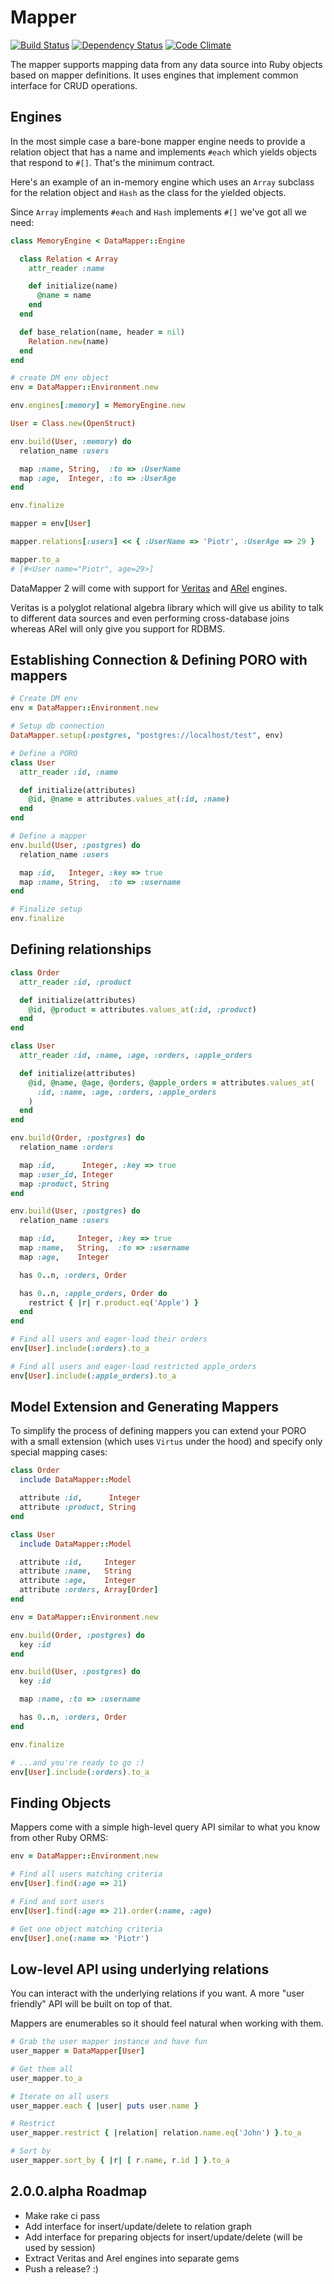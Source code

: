 # Mapper

[![Build Status](https://secure.travis-ci.org/datamapper/dm-mapper.png?branch=master)](http://travis-ci.org/datamapper/dm-mapper)
[![Dependency Status](https://gemnasium.com/datamapper/dm-mapper.png)](https://gemnasium.com/datamapper/dm-mapper)
[![Code Climate](https://codeclimate.com/badge.png)](https://codeclimate.com/github/datamapper/dm-mapper)

The mapper supports mapping data from any data source into Ruby objects based on
mapper definitions. It uses engines that implement common interface for CRUD
operations.

## Engines

In the most simple case a bare-bone mapper engine needs to provide a relation
object that has a name and implements `#each` which yields objects that respond
to `#[]`. That's the minimum contract.

Here's an example of an in-memory engine which uses an `Array` subclass for the
relation object and `Hash` as the class for the yielded objects.

Since `Array` implements `#each` and `Hash` implements `#[]` we've got all we need:

``` ruby
class MemoryEngine < DataMapper::Engine

  class Relation < Array
    attr_reader :name

    def initialize(name)
      @name = name
    end
  end

  def base_relation(name, header = nil)
    Relation.new(name)
  end
end

# create DM env object
env = DataMapper::Environment.new

env.engines[:memory] = MemoryEngine.new

User = Class.new(OpenStruct)

env.build(User, :memory) do
  relation_name :users

  map :name, String,  :to => :UserName
  map :age,  Integer, :to => :UserAge
end

env.finalize

mapper = env[User]

mapper.relations[:users] << { :UserName => 'Piotr', :UserAge => 29 }

mapper.to_a
# [#<User name="Piotr", age=29>]
```

DataMapper 2 will come with support for [Veritas](https://github.com/dkubb/veritas)
and [ARel](https://github.com/rails/arel) engines.

Veritas is a polyglot relational algebra library which will give us ability to
talk to different data sources and even performing cross-database joins whereas
ARel will only give you support for RDBMS.

## Establishing Connection & Defining PORO with mappers

``` ruby
# Create DM env
env = DataMapper::Environment.new

# Setup db connection
DataMapper.setup(:postgres, "postgres://localhost/test", env)

# Define a PORO
class User
  attr_reader :id, :name

  def initialize(attributes)
    @id, @name = attributes.values_at(:id, :name)
  end
end

# Define a mapper
env.build(User, :postgres) do
  relation_name :users

  map :id,   Integer, :key => true
  map :name, String,  :to => :username
end

# Finalize setup
env.finalize
```

## Defining relationships

``` ruby
class Order
  attr_reader :id, :product

  def initialize(attributes)
    @id, @product = attributes.values_at(:id, :product)
  end
end

class User
  attr_reader :id, :name, :age, :orders, :apple_orders

  def initialize(attributes)
    @id, @name, @age, @orders, @apple_orders = attributes.values_at(
      :id, :name, :age, :orders, :apple_orders
    )
  end
end

env.build(Order, :postgres) do
  relation_name :orders

  map :id,      Integer, :key => true
  map :user_id, Integer
  map :product, String
end

env.build(User, :postgres) do
  relation_name :users

  map :id,     Integer, :key => true
  map :name,   String,  :to => :username
  map :age,    Integer

  has 0..n, :orders, Order

  has 0..n, :apple_orders, Order do
    restrict { |r| r.product.eq('Apple') }
  end
end

# Find all users and eager-load their orders
env[User].include(:orders).to_a

# Find all users and eager-load restricted apple_orders
env[User].include(:apple_orders).to_a
```

## Model Extension and Generating Mappers

To simplify the process of defining mappers you can extend your PORO with a small
extension (which uses `Virtus` under the hood) and specify only special mapping
cases:

``` ruby
class Order
  include DataMapper::Model

  attribute :id,      Integer
  attribute :product, String
end

class User
  include DataMapper::Model

  attribute :id,     Integer
  attribute :name,   String
  attribute :age,    Integer
  attribute :orders, Array[Order]
end

env = DataMapper::Environment.new

env.build(Order, :postgres) do
  key :id
end

env.build(User, :postgres) do
  key :id

  map :name, :to => :username

  has 0..n, :orders, Order
end

env.finalize

# ...and you're ready to go :)
env[User].include(:orders).to_a
```

## Finding Objects

Mappers come with a simple high-level query API similar to what you know from other Ruby ORMS:

```ruby
env = DataMapper::Environment.new

# Find all users matching criteria
env[User].find(:age => 21)

# Find and sort users
env[User].find(:age => 21).order(:name, :age)

# Get one object matching criteria
env[User].one(:name => 'Piotr')
```

## Low-level API using underlying relations

You can interact with the underlying relations if you want. A more "user friendly"
API will be built on top of that.

Mappers are enumerables so it should feel natural when working with them.

```ruby
# Grab the user mapper instance and have fun
user_mapper = DataMapper[User]

# Get them all
user_mapper.to_a

# Iterate on all users
user_mapper.each { |user| puts user.name }

# Restrict
user_mapper.restrict { |relation| relation.name.eq('John') }.to_a

# Sort by
user_mapper.sort_by { |r| [ r.name, r.id ] }.to_a
```

## 2.0.0.alpha Roadmap

 * Make rake ci pass
 * Add interface for insert/update/delete to relation graph
 * Add interface for preparing objects for insert/update/delete (will be used by session)
 * Extract Veritas and Arel engines into separate gems
 * Push a release? :)
